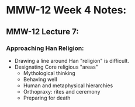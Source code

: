 # MMW-12 Week 4 Notes:

## MMW-12 Lecture 7:
### Approaching Han Religion:
- Drawing a line around Han "religion" is difficult.
- Designating Core religious "areas"
  - Mythological thinking
  - Behaving well
  - Human and metaphysical hierarchies
  - Orthopraxy: rites and ceremony
  - Preparing for death
